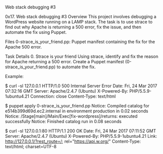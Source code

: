 Web stack debugging #3


0x17. Web stack debugging #3
Overview
This project involves debugging a WordPress website running on a LAMP stack. The task is to use strace to find out why Apache is returning a 500 error, fix the issue, and then automate the fix using Puppet.

Files
0-strace_is_your_friend.pp: Puppet manifest containing the fix for the Apache 500 error.

Task Details
0. Strace is your friend
Using strace, identify and fix the reason for Apache returning a 500 error. Create a Puppet manifest (0-strace_is_your_friend.pp) to automate the fix.

Example:

$ curl -sI 127.0.0.1
HTTP/1.0 500 Internal Server Error
Date: Fri, 24 Mar 2017 07:32:16 GMT
Server: Apache/2.4.7 (Ubuntu)
X-Powered-By: PHP/5.5.9-1ubuntu4.21
Connection: close
Content-Type: text/html

$ puppet apply 0-strace_is_your_friend.pp
Notice: Compiled catalog for e514b399d69d.ec2.internal in environment production in 0.02 seconds
Notice: /Stage[main]/Main/Exec[fix-wordpress]/returns: executed successfully
Notice: Finished catalog run in 0.08 seconds

$ curl -sI 127.0.0.1:80
HTTP/1.1 200 OK
Date: Fri, 24 Mar 2017 07:11:52 GMT
Server: Apache/2.4.7 (Ubuntu)
X-Powered-By: PHP/5.5.9-1ubuntu4.21
Link: <http://127.0.0.1/?rest_route=/>; rel="https://api.w.org/"
Content-Type: text/html; charset=UTF-8

